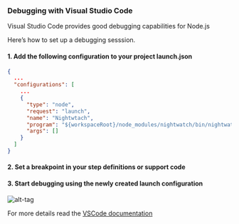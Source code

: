 ### Debugging with Visual Studio Code

Visual Studio Code provides good debugging capabilities for Node.js

Here’s how to set up a debugging sesssion.

#### 1. Add the following configuration to your project launch.json

```json
{
  ...
  "configurations": [
    ...
    {
      "type": "node",
      "request": "launch",
      "name": "Nightwtach",
      "program": "${workspaceRoot}/node_modules/nightwatch/bin/nightwatch",
      "args": []
    }
  ]
}
```

#### 2. Set a breakpoint in your step definitions or support code

#### 3. Start debugging using the newly created launch configuration

![alt-tag](../../../images/vscode-breakpoint.png)

For more details read the [VSCode documentation](https://code.visualstudio.com/docs/editor/debugging)
